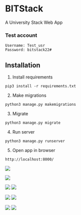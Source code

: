# BITStack
A University Stack Web App

### Test account
```
Username: Test_usr
Password: bitstack22#
```
## Installation

1. Install requirements

```
pip3 install -r requirements.txt
```
2. Make migrations
```
python3 manage.py makemigrations
```
3. Migrate
```
python3 manage.py migrate
```
4. Run server
```
python3 manage.py runserver
```
5. Open app in browser
```
http://localhost:8000/
```


![](https://github.com/Jaykef/BITStack/blob/main/screenshots/1.png)

![](https://github.com/Jaykef/BITStack/blob/main/screenshots/2.png)

![](https://github.com/Jaykef/BITStack/blob/main/screenshots/3.jpeg) ![](https://github.com/Jaykef/BITStack/blob/main/screenshots/8.jpeg)

![](https://github.com/Jaykef/BITStack/blob/main/screenshots/4.jpeg) ![](https://github.com/Jaykef/BITStack/blob/main/screenshots/9.jpeg)

![](https://github.com/Jaykef/BITStack/blob/main/screenshots/5.jpeg) ![](https://github.com/Jaykef/BITStack/blob/main/screenshots/10.jpeg)
